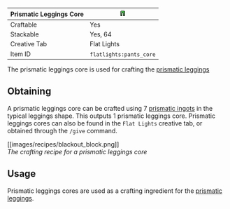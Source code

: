| Prismatic Leggings Core | <img src="images/gifs/pants_core.gif" width="16" alt=""/> |
|-------------------------|-----------------------------------------------------------|
| Craftable               | Yes                                                       |
| Stackable               | Yes, 64                                                   |
| Creative Tab            | Flat Lights                                               |
| Item ID                 | `flatlights:pants_core`                                   |

The prismatic leggings core is used for crafting the [prismatic leggings](Prismatic-Leggings)

## Obtaining
A prismatic leggings core can be crafted using 7 [prismatic ingots](Prismatic-Ingot) in the typical leggings shape. This outputs 1 prismatic leggings core. Prismatic leggings cores can also be found in the `Flat Lights` creative tab, or obtained through the `/give` command.

[[images/recipes/blackout_block.png]]  
*The crafting recipe for a prismatic leggings core*

## Usage
Prismatic leggings cores are used as a crafting ingredient for the [prismatic leggings](Prismatic-Leggings).
